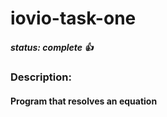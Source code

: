 # iovio-task-one
##### status: *complete* :+1:
### Description: 
#### Program that resolves an equation
